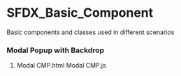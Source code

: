 # SFDX_Basic_Component
Basic components and classes used in different scenarios

### Modal Popup with Backdrop
1. Modal CMP.html
   Modal CMP.js
